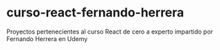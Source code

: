 # curso-react-fernando-herrera
Proyectos pertenecientes al curso React de cero a experto impartido por Fernando Herrera en Udemy
